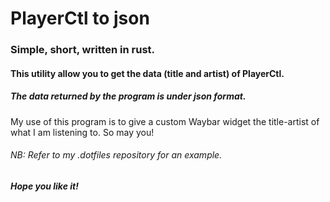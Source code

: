 # **PlayerCtl to json**
### Simple, short, written in rust.
#### This utility allow you to get the data (title and artist) of PlayerCtl.
##### The data returned by the program is under json format.
My use of this program is to give a custom Waybar widget the title-artist of what I am listening to. So may you!

###### NB: Refer to my .dotfiles repository for an example.

##### *Hope you like it!*

